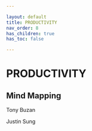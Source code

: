 ```yaml
---

layout: default
title: PRODUCTIVITY
nav_order: 8
has_children: true
has_toc: false

---
```


# PRODUCTIVITY



## Mind Mapping

Tony Buzan

Justin Sung
